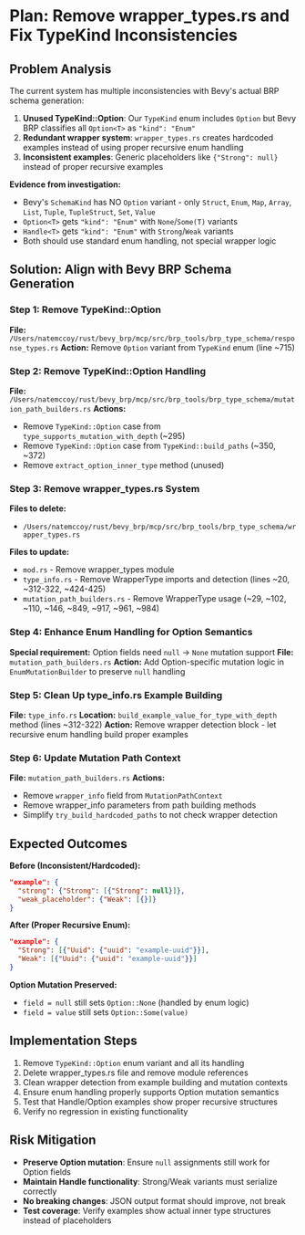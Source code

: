 # Plan: Remove wrapper_types.rs and Fix TypeKind Inconsistencies

## Problem Analysis

The current system has multiple inconsistencies with Bevy's actual BRP schema generation:

1. **Unused TypeKind::Option**: Our `TypeKind` enum includes `Option` but Bevy BRP classifies all `Option<T>` as `"kind": "Enum"`
2. **Redundant wrapper system**: `wrapper_types.rs` creates hardcoded examples instead of using proper recursive enum handling
3. **Inconsistent examples**: Generic placeholders like `{"Strong": null}` instead of proper recursive examples

**Evidence from investigation:**
- Bevy's `SchemaKind` has NO `Option` variant - only `Struct`, `Enum`, `Map`, `Array`, `List`, `Tuple`, `TupleStruct`, `Set`, `Value`
- `Option<T>` gets `"kind": "Enum"` with `None`/`Some(T)` variants  
- `Handle<T>` gets `"kind": "Enum"` with `Strong`/`Weak` variants
- Both should use standard enum handling, not special wrapper logic

## Solution: Align with Bevy BRP Schema Generation

### Step 1: Remove TypeKind::Option
**File:** `/Users/natemccoy/rust/bevy_brp/mcp/src/brp_tools/brp_type_schema/response_types.rs`
**Action:** Remove `Option` variant from `TypeKind` enum (line ~715)

### Step 2: Remove TypeKind::Option Handling  
**File:** `/Users/natemccoy/rust/bevy_brp/mcp/src/brp_tools/brp_type_schema/mutation_path_builders.rs`
**Actions:**
- Remove `TypeKind::Option` case from `type_supports_mutation_with_depth` (~295)
- Remove `TypeKind::Option` case from `TypeKind::build_paths` (~350, ~372)
- Remove `extract_option_inner_type` method (unused)

### Step 3: Remove wrapper_types.rs System
**Files to delete:**
- `/Users/natemccoy/rust/bevy_brp/mcp/src/brp_tools/brp_type_schema/wrapper_types.rs`

**Files to update:**
- `mod.rs` - Remove wrapper_types module
- `type_info.rs` - Remove WrapperType imports and detection (lines ~20, ~312-322, ~424-425)
- `mutation_path_builders.rs` - Remove WrapperType usage (~29, ~102, ~110, ~146, ~849, ~917, ~961, ~984)

### Step 4: Enhance Enum Handling for Option Semantics
**Special requirement:** Option fields need `null` → `None` mutation support
**File:** `mutation_path_builders.rs`
**Action:** Add Option-specific mutation logic in `EnumMutationBuilder` to preserve `null` handling

### Step 5: Clean Up type_info.rs Example Building
**File:** `type_info.rs`
**Location:** `build_example_value_for_type_with_depth` method (lines ~312-322)
**Action:** Remove wrapper detection block - let recursive enum handling build proper examples

### Step 6: Update Mutation Path Context
**File:** `mutation_path_builders.rs`
**Actions:**
- Remove `wrapper_info` field from `MutationPathContext` 
- Remove wrapper_info parameters from path building methods
- Simplify `try_build_hardcoded_paths` to not check wrapper detection

## Expected Outcomes

**Before (Inconsistent/Hardcoded):**
```json
"example": {
  "strong": {"Strong": [{"Strong": null}]},
  "weak_placeholder": {"Weak": [{}]}
}
```

**After (Proper Recursive Enum):**
```json  
"example": {
  "Strong": [{"Uuid": {"uuid": "example-uuid"}}],
  "Weak": [{"Uuid": {"uuid": "example-uuid"}}]
}
```

**Option Mutation Preserved:**
- `field = null` still sets `Option::None` (handled by enum logic)
- `field = value` still sets `Option::Some(value)`

## Implementation Steps

1. Remove `TypeKind::Option` enum variant and all its handling
2. Delete wrapper_types.rs file and remove module references
3. Clean wrapper detection from example building and mutation contexts
4. Ensure enum handling properly supports Option mutation semantics  
5. Test that Handle/Option examples show proper recursive structures
6. Verify no regression in existing functionality

## Risk Mitigation

- **Preserve Option mutation**: Ensure `null` assignments still work for Option fields
- **Maintain Handle functionality**: Strong/Weak variants must serialize correctly
- **No breaking changes**: JSON output format should improve, not break
- **Test coverage**: Verify examples show actual inner type structures instead of placeholders